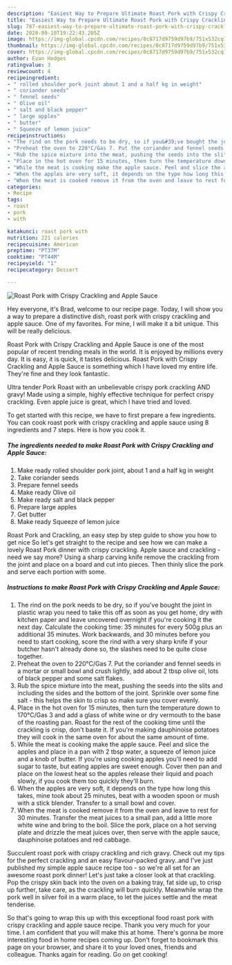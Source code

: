 ```yaml
---
description: "Easiest Way to Prepare Ultimate Roast Pork with Crispy Crackling and Apple Sauce"
title: "Easiest Way to Prepare Ultimate Roast Pork with Crispy Crackling and Apple Sauce"
slug: 787-easiest-way-to-prepare-ultimate-roast-pork-with-crispy-crackling-and-apple-sauce
date: 2020-09-10T19:22:43.205Z
image: https://img-global.cpcdn.com/recipes/0c8717d9759d97b9/751x532cq70/roast-pork-with-crispy-crackling-and-apple-sauce-recipe-main-photo.jpg
thumbnail: https://img-global.cpcdn.com/recipes/0c8717d9759d97b9/751x532cq70/roast-pork-with-crispy-crackling-and-apple-sauce-recipe-main-photo.jpg
cover: https://img-global.cpcdn.com/recipes/0c8717d9759d97b9/751x532cq70/roast-pork-with-crispy-crackling-and-apple-sauce-recipe-main-photo.jpg
author: Evan Hodges
ratingvalue: 3
reviewcount: 4
recipeingredient:
- " rolled shoulder pork joint about 1 and a half kg in weight"
- " coriander seeds"
- " fennel seeds"
- " Olive oil"
- " salt and black pepper"
- " large apples"
- " butter"
- " Squeeze of lemon juice"
recipeinstructions:
- "The rind on the pork needs to be dry, so if you&#39;ve bought the joint in plastic wrap you need to take this off as soon as you get home, dry with kitchen paper and leave uncovered overnight if you&#39;re cooking it the next day. Calculate the cooking time: 35 minutes for every 500g plus an additional 35 minutes. Work backwards, and 30 minutes before you need to start cooking, score the rind with a very sharp knife if your butcher hasn&#39;t already done so, the slashes need to be quite close together."
- "Preheat the oven to 220°C/Gas 7. Put the coriander and fennel seeds in a mortar or small bowl and crush lightly, add about 2 tbsp olive oil, lots of black pepper and some salt flakes."
- "Rub the spice mixture into the meat, pushing the seeds into the slits and including the sides and the bottom of the joint. Sprinkle over some fine salt - this helps the skin to crisp so make sure you cover evenly."
- "Place in the hot oven for 15 minutes, then turn the temperature down to 170°C/Gas 3 and add a glass of white wine or dry vermouth to the base of the roasting pan. Roast for the rest of the cooking time until the crackling is crisp, don&#39;t baste it. If you&#39;re making dauphinoise potatoes they will cook in the same oven for about the same amount of time."
- "While the meat is cooking make the apple sauce. Peel and slice the apples and place in a pan with 2 tbsp water, a squeeze of lemon juice and a knob of butter. If you&#39;re using cooking apples you&#39;ll need to add sugar to taste, but eating apples are sweet enough. Cover then pan and place on the lowest heat so the apples release their liquid and poach slowly, if you cook them too quickly they&#39;ll burn."
- "When the apples are very soft, it depends on the type how long this takes, mine took about 25 minutes, beat with a wooden spoon or mush with a stick blender. Transfer to a small bowl and cover."
- "When the meat is cooked remove it from the oven and leave to rest for 30 minutes. Transfer the meat juices to a small pan, add a little more white wine and bring to the boil. Slice the pork, place on a hot serving plate and drizzle the meat juices over, then serve with the apple sauce, dauphinoise potatoes and red cabbage."
categories:
- Recipe
tags:
- roast
- pork
- with

katakunci: roast pork with 
nutrition: 221 calories
recipecuisine: American
preptime: "PT37M"
cooktime: "PT44M"
recipeyield: "1"
recipecategory: Dessert

---
```



![Roast Pork with Crispy Crackling and Apple Sauce](https://img-global.cpcdn.com/recipes/0c8717d9759d97b9/751x532cq70/roast-pork-with-crispy-crackling-and-apple-sauce-recipe-main-photo.jpg)

Hey everyone, it's Brad, welcome to our recipe page. Today, I will show you a way to prepare a distinctive dish, roast pork with crispy crackling and apple sauce. One of my favorites. For mine, I will make it a bit unique. This will be really delicious.

Roast Pork with Crispy Crackling and Apple Sauce is one of the most popular of recent trending meals in the world. It is enjoyed by millions every day. It is easy, it is quick, it tastes delicious. Roast Pork with Crispy Crackling and Apple Sauce is something which I have loved my entire life. They're fine and they look fantastic.

Ultra tender Pork Roast with an unbelievable crispy pork crackling AND gravy! Made using a simple, highly effective technique for perfect crispy crackling. Even apple juice is great, which I have tried and loved.


To get started with this recipe, we have to first prepare a few ingredients. You can cook roast pork with crispy crackling and apple sauce using 8 ingredients and 7 steps. Here is how you cook it.

##### The ingredients needed to make Roast Pork with Crispy Crackling and Apple Sauce:

1. Make ready  rolled shoulder pork joint, about 1 and a half kg in weight
1. Take  coriander seeds
1. Prepare  fennel seeds
1. Make ready  Olive oil
1. Make ready  salt and black pepper
1. Prepare  large apples
1. Get  butter
1. Make ready  Squeeze of lemon juice


Roast Pork and Crackling, an easy step by step guide to show you how to get nice So let&#39;s get straight to the recipe and see how we can make a lovely Roast Pork dinner with crispy crackling. Apple sauce and crackling - need we say more? Using a sharp carving knife remove the crackling from the joint and place on a board and cut into pieces. Then thinly slice the pork and serve each portion with some. 

##### Instructions to make Roast Pork with Crispy Crackling and Apple Sauce:

1. The rind on the pork needs to be dry, so if you&#39;ve bought the joint in plastic wrap you need to take this off as soon as you get home, dry with kitchen paper and leave uncovered overnight if you&#39;re cooking it the next day. Calculate the cooking time: 35 minutes for every 500g plus an additional 35 minutes. Work backwards, and 30 minutes before you need to start cooking, score the rind with a very sharp knife if your butcher hasn&#39;t already done so, the slashes need to be quite close together.
1. Preheat the oven to 220°C/Gas 7. Put the coriander and fennel seeds in a mortar or small bowl and crush lightly, add about 2 tbsp olive oil, lots of black pepper and some salt flakes.
1. Rub the spice mixture into the meat, pushing the seeds into the slits and including the sides and the bottom of the joint. Sprinkle over some fine salt - this helps the skin to crisp so make sure you cover evenly.
1. Place in the hot oven for 15 minutes, then turn the temperature down to 170°C/Gas 3 and add a glass of white wine or dry vermouth to the base of the roasting pan. Roast for the rest of the cooking time until the crackling is crisp, don&#39;t baste it. If you&#39;re making dauphinoise potatoes they will cook in the same oven for about the same amount of time.
1. While the meat is cooking make the apple sauce. Peel and slice the apples and place in a pan with 2 tbsp water, a squeeze of lemon juice and a knob of butter. If you&#39;re using cooking apples you&#39;ll need to add sugar to taste, but eating apples are sweet enough. Cover then pan and place on the lowest heat so the apples release their liquid and poach slowly, if you cook them too quickly they&#39;ll burn.
1. When the apples are very soft, it depends on the type how long this takes, mine took about 25 minutes, beat with a wooden spoon or mush with a stick blender. Transfer to a small bowl and cover.
1. When the meat is cooked remove it from the oven and leave to rest for 30 minutes. Transfer the meat juices to a small pan, add a little more white wine and bring to the boil. Slice the pork, place on a hot serving plate and drizzle the meat juices over, then serve with the apple sauce, dauphinoise potatoes and red cabbage.


Succulent roast pork with crispy crackling and rich gravy. Check out my tips for the perfect crackling and an easy flavour-packed gravy..and I&#39;ve just published my simple apple sauce recipe too - so we&#39;re all set for an awesome roast pork dinner! Let&#39;s just take a closer look at that crackling. Pop the crispy skin back into the oven on a baking tray, fat side up, to crisp up further, take care, as the crackling will burn quickly. Meanwhile wrap the pork well in silver foil in a warm place, to let the juices settle and the meat tenderise. 

So that's going to wrap this up with this exceptional food roast pork with crispy crackling and apple sauce recipe. Thank you very much for your time. I am confident that you will make this at home. There's gonna be more interesting food in home recipes coming up. Don't forget to bookmark this page on your browser, and share it to your loved ones, friends and colleague. Thanks again for reading. Go on get cooking!
